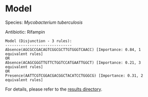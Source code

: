 
# Model

Species: *Mycobacterium tuberculosis*

Antibiotic: Rifampin

```
Model (Disjunction - 3 rules):
------------------------------
Absence(AGCGCCGACAGTCGGCGCTTGTGGGTCAACC) [Importance: 0.84, 1 equivalent rules]
OR
Absence(ACAGCGGGTTGTTCTGGTCCATGAATTGGCT) [Importance: 0.21, 3 equivalent rules]
OR
Presence(AATTCGTCGGACGACGGCTACATCCTGGGCG) [Importance: 0.31, 2 equivalent rules]

```

For details, please refer to the [results directory](../../../../../results/scm_b/mycobacterium%20tuberculosis/rifampin/repeat_6/).

